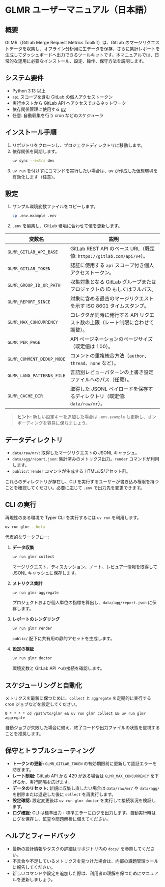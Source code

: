 # GLMR ユーザーマニュアル（日本語）

## 概要

GLMR（GitLab Merge Request Metrics Toolkit）は、GitLab のマージリクエストデータを収集し、オフライン分析用に生データを保存、さらに集計レポートを生成してダッシュボードへ出力できるツールキットです。本マニュアルでは、日常的な運用に必要なインストール、設定、操作、保守方法を説明します。

## システム要件

- Python 3.13 以上
- `api` スコープを含む GitLab の個人アクセストークン
- 実行ホストから GitLab API へアクセスできるネットワーク
- 依存関係管理に使用する [uv](https://github.com/astral-sh/uv)
- 任意: 自動収集を行う cron などのスケジューラ

## インストール手順

1. リポジトリをクローンし、プロジェクトディレクトリに移動します。
2. 依存関係を同期します。
   ```bash
   uv sync --extra dev
   ```
3. `uv run` を付けずにコマンドを実行したい場合は、uv が作成した仮想環境を有効化します（任意）。

## 設定

1. サンプル環境変数ファイルをコピーします。
   ```bash
   cp .env.example .env
   ```
2. `.env` を編集し、GitLab 環境に合わせて値を更新します。

| 変数名 | 説明 |
| --- | --- |
| `GLMR_GITLAB_API_BASE` | GitLab REST API のベース URL（既定値: `https://gitlab.com/api/v4`）。 |
| `GLMR_GITLAB_TOKEN` | 認証に使用する `api` スコープ付き個人アクセストークン。 |
| `GLMR_GROUP_ID_OR_PATH` | 収集対象となる GitLab グループまたはプロジェクトの ID もしくはフルパス。 |
| `GLMR_REPORT_SINCE` | 対象に含める最古のマージリクエストを示す ISO 8601 タイムスタンプ。 |
| `GLMR_MAX_CONCURRENCY` | コレクタが同時に発行する API リクエスト数の上限（レート制限に合わせて調整）。 |
| `GLMR_PER_PAGE` | API ページネーションのページサイズ（既定値は 100）。 |
| `GLMR_COMMENT_DEDUP_MODE` | コメントの重複統合方法（`author`、`thread`、`none` など）。 |
| `GLMR_LANG_PATTERNS_FILE` | 言語別レビューパターンの上書き設定ファイルへのパス（任意）。 |
| `GLMR_CACHE_DIR` | 取得した JSONL ペイロードを保存するディレクトリ（既定値: `data/raw/mr`）。 |

> **ヒント:** 新しい設定キーを追加した場合は `.env.example` も更新し、オンボーディングを容易に保ちましょう。

## データディレクトリ

- `data/raw/mr/`: 取得したマージリクエストの JSONL キャッシュ。
- `data/agg/report.json`: 集計済みのメトリクス出力。`render` コマンドが利用します。
- `public/`: `render` コマンドが生成する HTML/JS/アセット群。

これらのディレクトリが存在し、CLI を実行するユーザーが書き込み権限を持つことを確認してください。必要に応じて `.env` で出力先を変更できます。

## CLI の実行

再現性のある環境で Typer CLI を実行するには `uv run` を利用します。

```bash
uv run glmr --help
```

代表的なワークフロー:

1. **データ収集**
   ```bash
   uv run glmr collect
   ```
   マージリクエスト、ディスカッション、ノート、レビュアー情報を取得して JSONL キャッシュに保存します。

2. **メトリクス集計**
   ```bash
   uv run glmr aggregate
   ```
   プロジェクトおよび個人単位の指標を算出し、`data/agg/report.json` に保存します。

3. **レポートのレンダリング**
   ```bash
   uv run glmr render
   ```
   `public/` 配下に共有用の静的アセットを生成します。

4. **設定の検証**
   ```bash
   uv run glmr doctor
   ```
   環境変数と GitLab API への接続を確認します。

## スケジューリングと自動化

メトリクスを最新に保つために、`collect` と `aggregate` を定期的に実行する cron ジョブなどを設定してください。

```cron
0 * * * * cd /path/to/glmr && uv run glmr collect && uv run glmr aggregate
```

自動ジョブが失敗した場合に備え、終了コードや出力ファイルの状態を監視することを推奨します。

## 保守とトラブルシューティング

- **トークンの更新:** `GLMR_GITLAB_TOKEN` の有効期限前に更新して認証エラーを防ぎます。
- **レート制限:** GitLab API から 429 が返る場合は `GLMR_MAX_CONCURRENCY` を下げるか、実行間隔を広げます。
- **データのリセット:** 新規に収集し直したい場合は `data/raw/mr/` や `data/agg/` を削除または退避した後に `collect` を再実行します。
- **設定確認:** 設定変更後は `uv run glmr doctor` を実行して接続状況を検証します。
- **ログ確認:** CLI は標準出力・標準エラーにログを出力します。自動実行時はログを保存し、監査や問題解析に備えてください。

## ヘルプとフィードバック

- 最新の設計情報やタスクの詳細はリポジトリ内の `docs/` を参照してください。
- 不具合や不足しているメトリクスを見つけた場合は、内部の課題管理ツールに報告してください。
- 新しいコマンドや設定を追加した際は、利用者の理解を保つためにマニュアルを更新しましょう。
